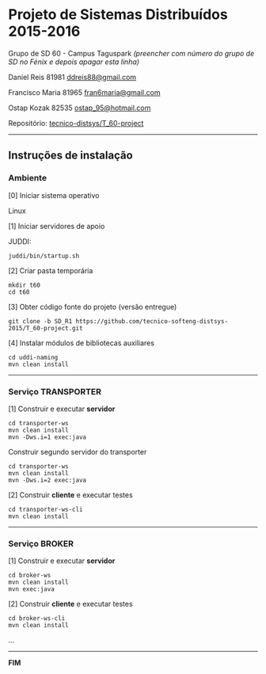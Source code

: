 # Projeto de Sistemas Distribuídos 2015-2016 #

Grupo de SD 60 - Campus Taguspark
*(preencher com número do grupo de SD no Fénix e depois apagar esta linha)*

Daniel Reis 81981 ddreis88@gmail.com

Francisco Maria 81965 fran6maria@gmail.com

Ostap Kozak 82535 ostap_95@hotmail.com

Repositório:
[tecnico-distsys/T_60-project](https://github.com/tecnico-distsys/T_60-project/)

-------------------------------------------------------------------------------

## Instruções de instalação 


### Ambiente

[0] Iniciar sistema operativo

Linux



[1] Iniciar servidores de apoio

JUDDI:
```
juddi/bin/startup.sh
```

[2] Criar pasta temporária

```
mkdir t60
cd t60

```


[3] Obter código fonte do projeto (versão entregue)

```
git clone -b SD_R1 https://github.com/tecnico-softeng-distsys-2015/T_60-project.git 

```

[4] Instalar módulos de bibliotecas auxiliares

```
cd uddi-naming
mvn clean install
```

-------------------------------------------------------------------------------

### Serviço TRANSPORTER

[1] Construir e executar **servidor**

```
cd transporter-ws
mvn clean install
mvn -Dws.i=1 exec:java
```
Construir segundo servidor do transporter
```
cd transporter-ws
mvn clean install
mvn -Dws.i=2 exec:java
````

[2] Construir **cliente** e executar testes

```
cd transporter-ws-cli
mvn clean install
```

-------------------------------------------------------------------------------

### Serviço BROKER

[1] Construir e executar **servidor**

```
cd broker-ws
mvn clean install
mvn exec:java
```


[2] Construir **cliente** e executar testes

```
cd broker-ws-cli
mvn clean install
```

...

-------------------------------------------------------------------------------
**FIM**
